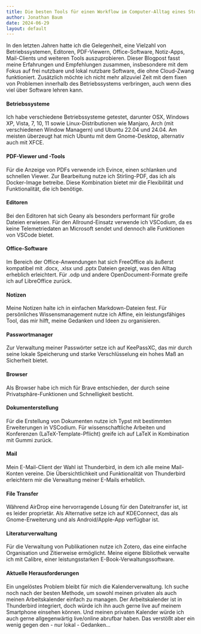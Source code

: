 ```yaml
---
title: Die besten Tools für einen Workflow im Computer-Alltag eines Studenten im MINT-Bereich
author: Jonathan Baum
date: 2024-06-29
layout: default
---
```


In den letzten Jahren hatte ich die Gelegenheit, eine Vielzahl von Betriebssystemen, Editoren, PDF-Viewern, Office-Software, Notiz-Apps, Mail-Clients und weiteren Tools auszuprobieren. Dieser Blogpost fasst meine Erfahrungen und Empfehlungen zusammen, insbesondere mit dem Fokus auf frei nutzbare und lokal nutzbare Software, die ohne Cloud-Zwang funktioniert. Zusätzlich möchte ich nicht mehr allzuviel Zeit mit dem fixen von Problemen innerhalb des Betriebssystems verbringen, auch wenn dies viel über Software lehren kann.

#### Betriebssysteme
Ich habe verschiedene Betriebssysteme getestet, darunter OSX, Windows XP, Vista, 7, 10, 11 sowie Linux-Distributionen wie Manjaro, Arch (mit verschiedenen Window Managern) und Ubuntu 22.04 und 24.04. Am meisten überzeugt hat mich Ubuntu mit dem Gnome-Desktop, alternativ auch mit XFCE.

#### PDF-Viewer und -Tools
Für die Anzeige von PDFs verwende ich Evince, einen schlanken und schnellen Viewer. Zur Bearbeitung nutze ich Stirling-PDF, das ich als Docker-Image betreibe. Diese Kombination bietet mir die Flexibilität und Funktionalität, die ich benötige.

#### Editoren
Bei den Editoren hat sich Geany als besonders performant für große Dateien erwiesen. Für den Allround-Einsatz verwende ich VSCodium, da es keine Telemetriedaten an Microsoft sendet und dennoch alle Funktionen von VSCode bietet.

#### Office-Software
Im Bereich der Office-Anwendungen hat sich FreeOffice als äußerst kompatibel mit .docx, .xlsx und .pptx Dateien gezeigt, was den Alltag erheblich erleichtert. Für .odp und andere OpenDocument-Formate greife ich auf LibreOffice zurück.

#### Notizen
Meine Notizen halte ich in einfachen Markdown-Dateien fest. Für persönliches Wissensmanagement nutze ich Affine, ein leistungsfähiges Tool, das mir hilft, meine Gedanken und Ideen zu organisieren.

#### Passwortmanager
Zur Verwaltung meiner Passwörter setze ich auf KeePassXC, das mir durch seine lokale Speicherung und starke Verschlüsselung ein hohes Maß an Sicherheit bietet.

#### Browser
Als Browser habe ich mich für Brave entschieden, der durch seine Privatsphäre-Funktionen und Schnelligkeit besticht.

#### Dokumenterstellung
Für die Erstellung von Dokumenten nutze ich Typst mit bestimmten Erweiterungen in VSCodium. Für wissenschaftliche Arbeiten und Konferenzen (LaTeX-Template-Pflicht) greife ich auf LaTeX in Kombination mit Gummi zurück.

#### Mail
Mein E-Mail-Client der Wahl ist Thunderbird, in dem ich alle meine Mail-Konten vereine. Die Übersichtlichkeit und Funktionalität von Thunderbird erleichtern mir die Verwaltung meiner E-Mails erheblich.

#### File Transfer
Während AirDrop eine hervorragende Lösung für den Dateitransfer ist, ist es leider proprietär. Als Alternative setze ich auf KDEConnect, das als Gnome-Erweiterung und als Android/Apple-App verfügbar ist.

#### Literaturverwaltung
Für die Verwaltung von Publikationen nutze ich Zotero, das eine einfache Organisation und Zitierweise ermöglicht. Meine eigene Bibliothek verwalte ich mit Calibre, einer leistungsstarken E-Book-Verwaltungssoftware.

#### Aktuelle Herausforderungen

Ein ungelöstes Problem bleibt für mich die Kalenderverwaltung. Ich suche noch nach der besten Methode, um sowohl meinen privaten als auch meinen Arbeitskalender einfach zu managen. Der Arbeitskalender ist in Thunderbird integriert, doch würde ich ihn auch gerne live auf meinem Smartphone einsehen können. Und meinen privaten Kalender würde ich auch gerne allgegenwärtig live/online abrufbar haben. Das verstößt aber ein wenig gegen den - nur lokal - Gedanken...



